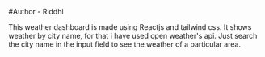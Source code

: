 #Author - Riddhi

This weather dashboard is made using Reactjs and tailwind css. 
It shows weather by city name, for that i have used open weather's api. 
Just search the city name in the input field to see the weather of a particular area.
